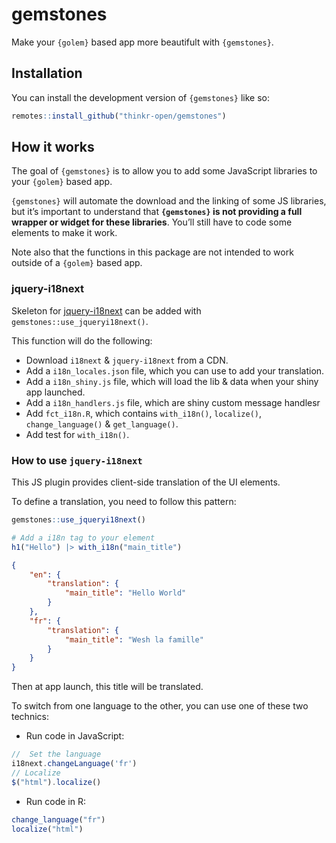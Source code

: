 
<!-- README.md is generated from README.Rmd. Please edit that file -->

# gemstones

<!-- badges: start -->

<!-- badges: end -->

Make your `{golem}` based app more beautifult with `{gemstones}`.

## Installation

You can install the development version of `{gemstones}` like so:

``` r
remotes::install_github("thinkr-open/gemstones")
```

## How it works

The goal of `{gemstones}` is to allow you to add some JavaScript
libraries to your `{golem}` based app.

`{gemstones}` will automate the download and the linking of some JS
libraries, but it’s important to understand that **`{gemstones}` is not
providing a full wrapper or widget for these libraries**. You’ll still
have to code some elements to make it work.

Note also that the functions in this package are not intended to work
outside of a `{golem}` based app.

### jquery-i18next

Skeleton for [jquery-i18next](https://github.com/i18next/jquery-i18next)
can be added with `gemstones::use_jqueryi18next()`.

This function will do the following:

  - Download `i18next` & `jquery-i18next` from a CDN.
  - Add a `i18n_locales.json` file, which you can use to add your
    translation.
  - Add a `i18n_shiny.js` file, which will load the lib & data when your
    shiny app launched.
  - Add a `i18n_handlers.js` file, which are shiny custom message
    handlesr
  - Add `fct_i18n.R`, which contains `with_i18n()`, `localize()`,
    `change_language()` & `get_language()`.
  - Add test for `with_i18n()`.

### How to use `jquery-i18next`

This JS plugin provides client-side translation of the UI elements.

To define a translation, you need to follow this pattern:

``` r
gemstones::use_jqueryi18next()
```

``` r
# Add a i18n tag to your element
h1("Hello") |> with_i18n("main_title")
```

``` json
{
    "en": {
        "translation": {
            "main_title": "Hello World"
        }
    },
    "fr": {
        "translation": {
            "main_title": "Wesh la famille"
        }
    }
}
```

Then at app launch, this title will be translated.

To switch from one language to the other, you can use one of these two
technics:

  - Run code in JavaScript:

<!-- end list -->

``` javascript
//  Set the language
i18next.changeLanguage('fr')
// Localize
$("html").localize()
```

  - Run code in R:

<!-- end list -->

``` r
change_language("fr")
localize("html")
```
